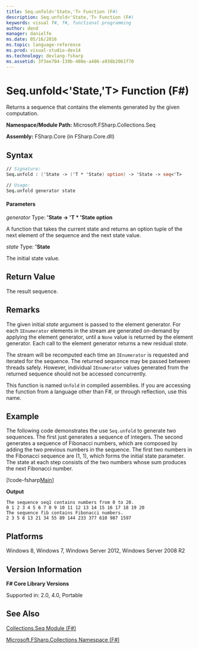 ```yaml
---
title: Seq.unfold<'State,'T> Function (F#)
description: Seq.unfold<'State,'T> Function (F#)
keywords: visual f#, f#, functional programming
author: dend
manager: danielfe
ms.date: 05/16/2016
ms.topic: language-reference
ms.prod: visual-studio-dev14
ms.technology: devlang-fsharp
ms.assetid: 3f3ee704-139b-408e-a406-a938b2061f70
---
```


# Seq.unfold<'State,'T> Function (F#)

Returns a sequence that contains the elements generated by the given computation.

**Namespace/Module Path:** Microsoft.FSharp.Collections.Seq

**Assembly:** FSharp.Core (in FSharp.Core.dll)


## Syntax

```fsharp
// Signature:
Seq.unfold : ('State -> ('T * 'State) option) -> 'State -> seq<'T>

// Usage:
Seq.unfold generator state
```

#### Parameters
*generator*
Type: **'State -&gt; 'T &#42; 'State option**


A function that takes the current state and returns an option tuple of the next element of the sequence and the next state value.


*state*
Type: **'State**


The initial state value.

## Return Value

The result sequence.

## Remarks

The given initial *state* argument is passed to the element generator. For each `IEnumerator` elements in the stream are generated on-demand by applying the element generator, until a `None` value is returned by the element generator. Each call to the element generator returns a new residual *state*.

The stream will be recomputed each time an `IEnumerator` is requested and iterated for the sequence. The returned sequence may be passed between threads safely. However, individual `IEnumerator` values generated from the returned sequence should not be accessed concurrently.

This function is named `Unfold` in compiled assemblies. If you are accessing the function from a language other than F#, or through reflection, use this name.

## Example

The following code demonstrates the use `Seq.unfold` to generate two sequences. The first just generates a sequence of integers. The second generates a sequence of Fibonacci numbers, which are composed by adding the two previous numbers in the sequence. The first two numbers in the Fibonacci sequence are (1, 1), which forms the initial state parameter. The state at each step consists of the two numbers whose sum produces the next Fibonacci number.

[!code-fsharp[Main](../../../samples/snippets/fssequences/snippet14.fs)]

**Output**

```
The sequence seq1 contains numbers from 0 to 20.
0 1 2 3 4 5 6 7 8 9 10 11 12 13 14 15 16 17 18 19 20
The sequence fib contains Fibonacci numbers.
2 3 5 8 13 21 34 55 89 144 233 377 610 987 1597
```

## Platforms
Windows 8, Windows 7, Windows Server 2012, Windows Server 2008 R2


## Version Information
**F# Core Library Versions**

Supported in: 2.0, 4.0, Portable

## See Also
[Collections.Seq Module &#40;F&#35;&#41;](Collections.Seq-Module-%5BFSharp%5D.md)

[Microsoft.FSharp.Collections Namespace &#40;F&#35;&#41;](Microsoft.FSharp.Collections-Namespace-%5BFSharp%5D.md)
